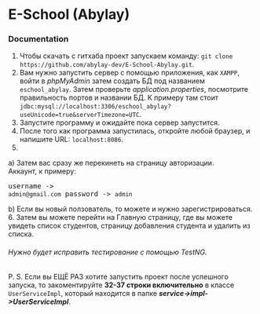 # E-School (Abylay)

### Documentation

1. Чтобы скачать с гитхаба проект запускаем команду: `git clone https://github.com/abylay-dev/E-School-Abylay.git`.
2. Вам нужно запустить сервер с помощью приложения, как `XAMPP`, войти в <i>phpMyAdmin</i> затем создать БД под названием `eschool_abylay`. Затем проверьте <i>application.properties</i>, посмотрите правильность портов и названии БД. К примеру там стоит `jdbc:mysql://localhost:3306/eschool_abylay?useUnicode=true&serverTimezone=UTC`.
3. Запустите программу и ожидайте пока сервер запустится.
4. После того как программа запустилась, откройте любой браузер, и напишите URL: `localhost:8086`.
5. 
a) Затем вас сразу же перекинеть на страницу авторизации. <br>Аккаунт, к примеру: <br><pre>username -> `admin@gmail.com`
password -> `admin`</pre>
b) Если вы новый ползователь, то можете и нужно зарегистрироваться. 
<br>
6. Затем вы можете перейти на Главную страницу, где вы можете увидеть список студентов, страницу добавления студента и удалить из списка.

###### Нужно будет исправить тестирование с помощью TestNG.

P. S. Если вы ЕЩЁ РАЗ хотите запустить проект после успешного запуска, то закоментируйте <b>32-37 строки включительно</b> в классе `UserServiceImpl`, который находится в папке **<i>service->impl->UserServiceImpl</i>**.